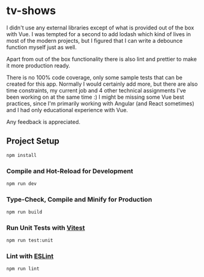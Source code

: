 # tv-shows

I didn't use any external libraries except of what is provided out of the box with Vue. I was tempted for a second to add lodash which kind of lives in most of the modern projects, but I figured that I can write a debounce function myself just as well.

Apart from out of the box functionality there is also lint and prettier to make it more production ready.

There is no 100% code coverage, only some sample tests that can be created for this app. Normally I would certainly add more, but there are also time constraints, my current job and 4 other technical assignments I've been working on at the same time :) I might be missing some Vue best practices, since I'm primarily working with Angular (and React sometimes) and I had only educational experience with Vue.

Any feedback is appreciated.

## Project Setup

```sh
npm install
```

### Compile and Hot-Reload for Development

```sh
npm run dev
```

### Type-Check, Compile and Minify for Production

```sh
npm run build
```

### Run Unit Tests with [Vitest](https://vitest.dev/)

```sh
npm run test:unit
```

### Lint with [ESLint](https://eslint.org/)

```sh
npm run lint
```
